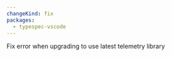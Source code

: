 ```yaml
---
changeKind: fix
packages:
  - typespec-vscode
---
```


Fix error when upgrading to use latest telemetry library